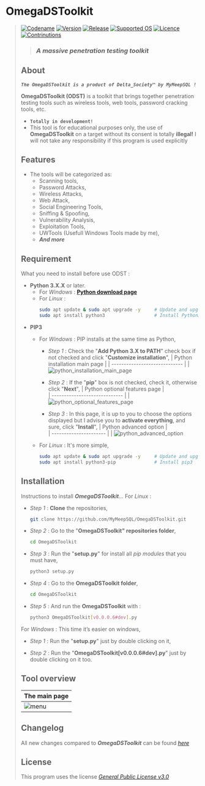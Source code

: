 # **OmegaDSToolkit**
> [![Codename](https://img.shields.io/badge/Codename-MyMeepSQL-informational?style=flat-square)]()
[![Version](https://img.shields.io/badge/Version-0.0.0.6-brightgreen?style=flat-square)]()
[![Release](https://img.shields.io/badge/Release-Stable-success?style=flat-square)]()
[![Supported OS](https://img.shields.io/badge/Supported%20OS-Linux%20--%20Windows-success?style=flat-square)]()
[![Licence](https://img.shields.io/badge/License-GNU--GPL--3.0-important?style=flat-square)]()
[![Contrinutions](https://img.shields.io/badge/Contributions-Open%20!-yellow?style=flat-square)]()
> >  ### _**A massive penetration testing toolkit**_
> 
> ## About
> _**`The OmegaDSToolkit is a product of Delta_Society™ by MyMeepSQL !`**_
>
>  **OmegaDSToolkit (ODST)** is a toolkit that brings together penetration testing tools such as wireless tools, web tools, password cracking tools, etc.
> * **`Totally in development!`**
> * This tool is for educational purposes only, the use of **OmegaDSToolkit** on a target without its consent is totally **illegal!** I will not take any responsibility if this program is used explicitly
> 
> ## Features
> * The tools will be categorized as: 
>   * Scanning tools,
>   * Password Attacks, 
>   * Wireless Attacks,
>   * Web Attack,
>   * Social Engineering Tools,
>   * Sniffing & Spoofing,
>   * Vulnerability Analysis,
>   * Exploitation Tools,
>   * UWTools (Usefull Windows Tools made by me),
>   * _**And more**_
> 
> ## Requirement
> What you need to install before use ODST :
>   * **Python 3.X.X** or later.
>     * For _Windows_ : **[Python download page](https://www.python.org/downloads/)**
>     * For _Linux_ : 
>       ```bash
>       sudo apt update & sudo apt upgrade -y     # Update and upgrade your system, if doesn't update,
>       sudo apt install python3                  # Install Python3
>       ```
>   * **PIP3**
>     * For _Windows_ : PIP installs at the same time as Python,
>       * _Step 1_ : Check the "**Add Python 3.X to PATH**" check box if not checked and click "**Customize installation**",
>         | Python installation main page | 
>         | ----------------------------- | 
>         | ![python_installation_main_page](https://zupimages.net/up/22/02/vhsc.png)  
>         
>       * _Step 2_ : If the "**pip**" box is not checked, check it, otherwise click "**Next**",
>         | Python optional features page |  
>         | ----------------------------- | 
>         | ![python_optional_features_page](https://zupimages.net/up/22/02/qblp.png) 
>         
>       * _Step 3_ : In this page, it is up to you to choose the options displayed but I advise you to **activate everything**, and sure, click "**Install**",
>         | Python advanced option |  
>         | ---------------------- | 
>         | ![python_advanced_option](https://zupimages.net/up/22/02/bgmk.png) 
>         
>     * For _Linux_ : It's more simple,
>       ```bash
>       sudo apt update & sudo apt upgrade -y     # Update and upgrade your system, if doesn't update,
>       sudo apt install python3-pip              # Install pip3
>       ```
> 
> ## Installation
> Instructions to install ***OmegaDSToolkit***...
> For _Linux_ :
>   * _Step 1_ : **Clone** the repositories,
>     ```bash
>     git clone https://github.com/MyMeepSQL/OmegaDSToolkit.git
>     ```
>   * _Step 2_ : Go to the "**OmegaDSToolkit" repositories folder**,
>     ```bash
>     cd OmegaDSToolkit
>     ```
>   * _Step 3_ : Run the "**setup.py**" for install all _pip modules_ that you must have,
>     ```bash
>     python3 setup.py
>     ```
>   * _Step 4_ : Go to the **OmegaDSToolkit folder**,
>     ```bash
>     cd OmegaDSToolkit
>     ```
>   * _Step 5_ : And run the **OmegaDSToolkit** with :
>     ```bash
>     python3 OmegaDSToolkit[v0.0.0.6#dev].py
>     ```
>     
> For _Windows_ : This time it’s easier on windows,
>   * _Step 1_ : Run the "**setup.py**" just by double clicking on it,
>
>   * _Step 2_ : Run the "**OmegaDSToolkit[v0.0.0.6#dev].py**" just by double clicking on it too.
>   
> ## Tool overview
> | The main page | 
> | ------------- | 
> | ![menu](https://zupimages.net/up/21/52/wo2o.jpg)  |
> 
> ## Changelog
> All new changes compared to _**OmegaDSToolkit**_ can be found _[here](https://github.com/MyMeepSQL/OmegaDSToolkit/blob/main/CHANGLOG.md)_
> 
> ## License 
> This program uses the license _[General Public License v3.0](https://github.com/MyMeepSQL/OmegaDSToolki)_
